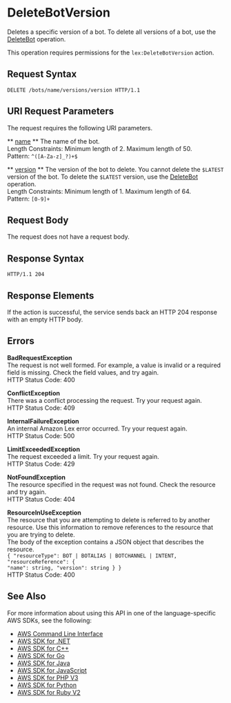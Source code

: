 # DeleteBotVersion<a name="API_DeleteBotVersion"></a>

Deletes a specific version of a bot\. To delete all versions of a bot, use the [DeleteBot](API_DeleteBot.md) operation\. 

This operation requires permissions for the `lex:DeleteBotVersion` action\.

## Request Syntax<a name="API_DeleteBotVersion_RequestSyntax"></a>

```
DELETE /bots/name/versions/version HTTP/1.1
```

## URI Request Parameters<a name="API_DeleteBotVersion_RequestParameters"></a>

The request requires the following URI parameters\.

 ** [name](#API_DeleteBotVersion_RequestSyntax) **   <a name="lex-DeleteBotVersion-request-name"></a>
The name of the bot\.  
Length Constraints: Minimum length of 2\. Maximum length of 50\.  
Pattern: `^([A-Za-z]_?)+$` 

 ** [version](#API_DeleteBotVersion_RequestSyntax) **   <a name="lex-DeleteBotVersion-request-version"></a>
The version of the bot to delete\. You cannot delete the `$LATEST` version of the bot\. To delete the `$LATEST` version, use the [DeleteBot](API_DeleteBot.md) operation\.  
Length Constraints: Minimum length of 1\. Maximum length of 64\.  
Pattern: `[0-9]+` 

## Request Body<a name="API_DeleteBotVersion_RequestBody"></a>

The request does not have a request body\.

## Response Syntax<a name="API_DeleteBotVersion_ResponseSyntax"></a>

```
HTTP/1.1 204
```

## Response Elements<a name="API_DeleteBotVersion_ResponseElements"></a>

If the action is successful, the service sends back an HTTP 204 response with an empty HTTP body\.

## Errors<a name="API_DeleteBotVersion_Errors"></a>

 **BadRequestException**   
The request is not well formed\. For example, a value is invalid or a required field is missing\. Check the field values, and try again\.  
HTTP Status Code: 400

 **ConflictException**   
 There was a conflict processing the request\. Try your request again\.   
HTTP Status Code: 409

 **InternalFailureException**   
An internal Amazon Lex error occurred\. Try your request again\.  
HTTP Status Code: 500

 **LimitExceededException**   
The request exceeded a limit\. Try your request again\.  
HTTP Status Code: 429

 **NotFoundException**   
The resource specified in the request was not found\. Check the resource and try again\.  
HTTP Status Code: 404

 **ResourceInUseException**   
The resource that you are attempting to delete is referred to by another resource\. Use this information to remove references to the resource that you are trying to delete\.  
The body of the exception contains a JSON object that describes the resource\.  
 `{ "resourceType": BOT | BOTALIAS | BOTCHANNEL | INTENT,`   
 `"resourceReference": {`   
 `"name": string, "version": string } }`   
HTTP Status Code: 400

## See Also<a name="API_DeleteBotVersion_SeeAlso"></a>

For more information about using this API in one of the language\-specific AWS SDKs, see the following:
+  [AWS Command Line Interface](https://docs.aws.amazon.com/goto/aws-cli/lex-models-2017-04-19/DeleteBotVersion) 
+  [AWS SDK for \.NET](https://docs.aws.amazon.com/goto/DotNetSDKV3/lex-models-2017-04-19/DeleteBotVersion) 
+  [AWS SDK for C\+\+](https://docs.aws.amazon.com/goto/SdkForCpp/lex-models-2017-04-19/DeleteBotVersion) 
+  [AWS SDK for Go](https://docs.aws.amazon.com/goto/SdkForGoV1/lex-models-2017-04-19/DeleteBotVersion) 
+  [AWS SDK for Java](https://docs.aws.amazon.com/goto/SdkForJava/lex-models-2017-04-19/DeleteBotVersion) 
+  [AWS SDK for JavaScript](https://docs.aws.amazon.com/goto/AWSJavaScriptSDK/lex-models-2017-04-19/DeleteBotVersion) 
+  [AWS SDK for PHP V3](https://docs.aws.amazon.com/goto/SdkForPHPV3/lex-models-2017-04-19/DeleteBotVersion) 
+  [AWS SDK for Python](https://docs.aws.amazon.com/goto/boto3/lex-models-2017-04-19/DeleteBotVersion) 
+  [AWS SDK for Ruby V2](https://docs.aws.amazon.com/goto/SdkForRubyV2/lex-models-2017-04-19/DeleteBotVersion) 